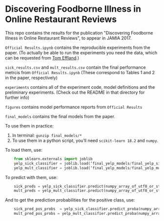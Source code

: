 # Discovering Foodborne Illness in Online Restaurant Reviews

This repo contains the results for the publication "Discovering Foodborne Illness in Online Restaurant Reviews", to appear in JAMIA 2017.

`Official Results.ipynb` contains the reproducible experiments from the paper. (To actually be able to run the experiments you need the data, which can be requested from [Tom Effland](mailto:teffland.cs.columbia.edu).)

`sick_results.csv` and `mult_results.csv` contain the final performance metrcis from `Official Results.ipynb` (These correspond to Tables 1 and 2 in the paper, respectively)

`experiments`  contains all of the experiment code, model definitions and the preliminary experiments. (Check out the README in that directory for further info)

`figures` contains model performance reports from `Official Results`

`final_models` contains the final models from the paper.

To use them in practice:

1. In terminal: `gunzip final_models/*`
2. To use them in a python script, you’ll need `scikit-learn 18.2` and `numpy`.

To load them, use:

```python
	from sklearn.externals import joblib
	yelp_sick_classifier = joblib.load(‘final_yelp_models/final_yelp_sick_model.gz’)
	yelp_mult_classifier = joblib.load(‘final_yelp_models/final_yelp_mult_model.gz’)
```

To predict with them, use:

```python
	sick_preds = yelp_sick_classifier.predict(numpy_array_of_utf8_or_str) 
	mult_preds = yelp_mult_classifier.predict(numpy_array_of_utf8_or_str)
```

And to get the prediction probabilities for the positive class, use:

```python
	sick_pred_pos_probs  = yelp_sick_classifier.predict_proba(numpy_array_of_utf8_or_str)[:,1]
	mult_pred_pos_probs = yelp_mult_classifier.predict_proba(numpy_array_of_utf8_or_str)[:,1]
```

